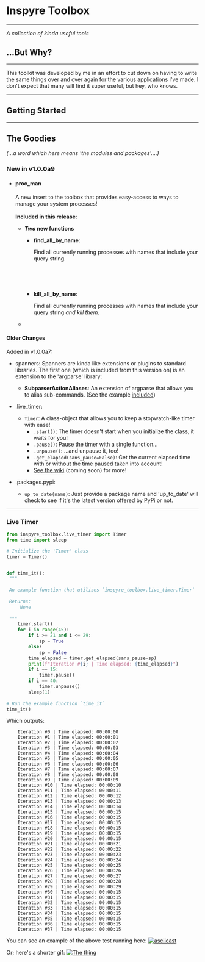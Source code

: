 # Inspyre Toolbox

----
*A collection of kinda useful tools*

## ...But Why?

----

This toolkit was developed by me in an effort to cut down on having to write the same things over and over again for the various applications I've made. I don't expect that many will find it super useful, but hey, who knows.

----

Getting Started
----

----

## The Goodies

*(...a word which here means 'the modules and packages'....)*

### New in v1.0.0a9

* #### proc_man

  A new insert to the toolbox that provides easy-access to ways to manage your system processes!
  <br></br>
  **Included in this release**:
  
  * ***Two* new functions**
    * **find_all_by_name**:

      Find all currently running processes with names that include your query string.
  
      ```python
      
      ```

    <br></br>
    * **kill_all_by_name**:
  
      Find all currently running processes with names that include your query string _and kill them_.

  *

#### Older Changes

Added in v1.0.0a7:

* spanners:
  Spanners are kinda like extensions or plugins to standard libraries. The first one (which is
  included from this version on) is an extension to the 'argparse' library:
  * **SubparserActionAliases**:
        An extension of argparse that allows you to alias sub-commands.
    (See the example [included](./examples/spanners/subcommand_aliases_demo.py))
  
* .live_timer:
  * `Timer`: A class-object that allows you to keep a stopwatch-like timer with ease!
    * `.start()`: The timer doesn't start when you initialize the class, it waits for you!
    * `.pause()`: Pause the timer with a single function...
    * `.unpause()`: ...and unpause it, too!
    * `.get_elapsed(sans_pause=False)`: Get the current elapsed time with or without the time paused taken into account!
    * [See the wiki](https://github.com/tayjaybabee/Inspyre-Toolbox/wiki) (coming soon) for more!
* .packages.pypi:
  * `up_to_date(name)`: Just provide a package name and 'up_to_date' will check to see if it's the latest version offered by [PyPi](https://www.pypi.org) or not.

----

### Live Timer

```python
from inspyre_toolbox.live_timer import Timer
from time import sleep

# Initialize the 'Timer' class
timer = Timer()


def time_it():
 """
 
 An example function that utilizes `inspyre_toolbox.live_timer.Timer`
 
 Returns:
     None
 
 """
    timer.start()
    for i in range(45):
        if i >= 21 and i <= 29:
            sp = True
        else:
            sp = False
        time_elapsed = timer.get_elapsed(sans_pause=sp)
        print(f"Iteration #{i} | Time elapsed: {time_elapsed}")
        if i == 15:
            timer.pause()
        if i == 40:
            timer.unpause()
        sleep(1)
  
# Run the example function `time_it`
time_it()

```

Which outputs:

```shell
    Iteration #0 | Time elapsed: 00:00:00
    Iteration #1 | Time elapsed: 00:00:01
    Iteration #2 | Time elapsed: 00:00:02
    Iteration #3 | Time elapsed: 00:00:03
    Iteration #4 | Time elapsed: 00:00:04
    Iteration #5 | Time elapsed: 00:00:05
    Iteration #6 | Time elapsed: 00:00:06
    Iteration #7 | Time elapsed: 00:00:07
    Iteration #8 | Time elapsed: 00:00:08
    Iteration #9 | Time elapsed: 00:00:09
    Iteration #10 | Time elapsed: 00:00:10
    Iteration #11 | Time elapsed: 00:00:11
    Iteration #12 | Time elapsed: 00:00:12
    Iteration #13 | Time elapsed: 00:00:13
    Iteration #14 | Time elapsed: 00:00:14
    Iteration #15 | Time elapsed: 00:00:15
    Iteration #16 | Time elapsed: 00:00:15
    Iteration #17 | Time elapsed: 00:00:15
    Iteration #18 | Time elapsed: 00:00:15
    Iteration #19 | Time elapsed: 00:00:15
    Iteration #20 | Time elapsed: 00:00:15
    Iteration #21 | Time elapsed: 00:00:21
    Iteration #22 | Time elapsed: 00:00:22
    Iteration #23 | Time elapsed: 00:00:23
    Iteration #24 | Time elapsed: 00:00:24
    Iteration #25 | Time elapsed: 00:00:25
    Iteration #26 | Time elapsed: 00:00:26
    Iteration #27 | Time elapsed: 00:00:27
    Iteration #28 | Time elapsed: 00:00:28
    Iteration #29 | Time elapsed: 00:00:29
    Iteration #30 | Time elapsed: 00:00:15
    Iteration #31 | Time elapsed: 00:00:15
    Iteration #32 | Time elapsed: 00:00:15
    Iteration #33 | Time elapsed: 00:00:15
    Iteration #34 | Time elapsed: 00:00:15
    Iteration #35 | Time elapsed: 00:00:15
    Iteration #36 | Time elapsed: 00:00:15
    Iteration #37 | Time elapsed: 00:00:15
```

You can see an example of the above test running here:
[![asciicast](https://asciinema.org/a/smnPlsJCI4UBw3ZHVnxxMoRQr.svg)](https://asciinema.org/a/smnPlsJCI4UBw3ZHVnxxMoRQr)

Or; here's a shorter gif:
[![The thing](https://raw.githubusercontent.com/tayjaybabee/Inspyre-Toolbox/v1.0-a4-dev/repo_assets/live_timer.gif)](https://raw.githubusercontent.com/tayjaybabee/Inspyre-Toolbox/v1.0-a4-dev/repo_assets/live_timer.gif)
